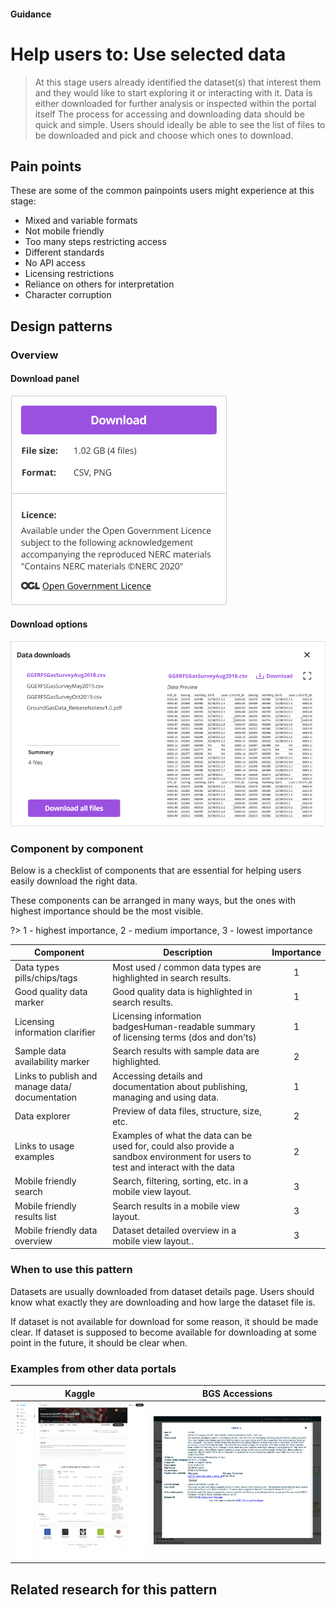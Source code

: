 #### Guidance
# Help users to: Use selected data

> At this stage users already identified the dataset(s) that interest them and they would like to start exploring it or interacting with it.
> Data is either downloaded for further analysis or inspected within the portal itself
> The process for accessing and downloading data should be quick and simple. Users should ideally be able to see the list of files to be downloaded and pick and choose which ones to download.

## Pain points

These are some of the common painpoints users might experience at this stage:

* Mixed and variable formats
* Not mobile friendly
* Too many steps restricting access
* Different standards
* No API access
* Licensing restrictions
* Reliance on others for interpretation
* Character corruption

## Design patterns

### Overview

<!-- tabs:start -->

#### **Download panel**

![Download Panel](../_media/stage-5-download/download-panel.png)

#### **Download options**

![Download options](../_media/stage-5-download/download-options.png)

<!-- tabs:end -->

### Component by component 

Below is a checklist of components that are essential for helping users easily download the right data.

These components can be arranged in many ways, but the ones with highest importance should be the most visible.

?> 1 - highest importance, 2 - medium importance, 3 - lowest importance

|Component                                      |Description                                                                                                                     |Importance|
|-----------------------------------------------|--------------------------------------------------------------------------------------------------------------------------------|:--------:|
|Data types pills/chips/tags                    |Most used / common data types are highlighted in search results.                                                                |1         |
|Good quality data marker                       |Good quality data is highlighted in search results.                                                                             |1         |
|Licensing information clarifier                |Licensing information badgesHuman-readable summary of licensing terms (dos and don'ts)                                          |1         |
|Sample data availability marker                |Search results with sample data are highlighted.                                                                                |2         |
|Links to publish and manage data/ documentation|Accessing details and documentation about publishing, managing and using data.                                                  |1         |
|Data explorer                                  |Preview of data files, structure, size, etc.                                                                                    |2         |
|Links to usage examples                        |Examples of what the data can be used for, could also provide a sandbox environment for users to test and interact with the data|2         |
|Mobile friendly search                         |Search, filtering, sorting, etc. in a mobile view layout.                                                                       |3         |
|Mobile friendly results list                   |Search results  in a mobile view layout.                                                                                        |3         |
|Mobile friendly data overview                  |Dataset detailed overview  in a mobile view layout..                                                                            |3         |

### When to use this pattern

Datasets are usually downloaded from dataset details page. Users should know what exactly they are downloading and how large the dataset file is. 

If dataset is not available for download for some reason, it should be made clear. If dataset is supposed to become available for downloading at some point in the future, it should be clear when.

### Examples from other data portals

|Kaggle    |  BGS Accessions         |  
|------------------|------------------------|  
|![](../_media/stage-5-download/example-1.png)    |  ![](../_media/stage-5-download/example-2.png) |  


## Related research for this pattern

